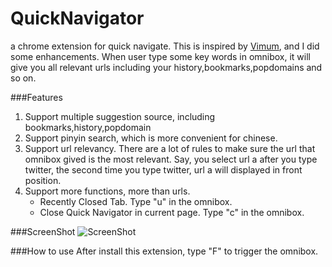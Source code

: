 QuickNavigator
==============

a chrome extension for quick navigate. This is inspired by [Vimum](http://vimium.github.io/), and I did some enhancements.
When user type some key words in omnibox, it will give you all relevant urls including your history,bookmarks,popdomains and so on.

###Features
1. Support multiple suggestion source, including bookmarks,history,popdomain
2. Support pinyin search, which is more convenient for chinese.
3. Support url relevancy. There are a lot of rules to make sure the url that omnibox gived is the most relevant. Say, you select url a after you type twitter, the second time you type twitter, url a will displayed in front position.
4. Support more functions, more than urls. 
    * Recently Closed Tab. Type "u" in the omnibox.
    * Close Quick Navigator in current page. Type "c" in the omnibox.

###ScreenShot
![ScreenShot](http://images.cnblogs.com/cnblogs_com/qianlifeng/337012/o_%e6%97%a0%e6%a0%87%e9%a2%98.png)

###How to use
After install this extension, type "F" to trigger the omnibox.
